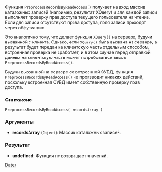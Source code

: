Функция `PreprocessRecordsByReadAccess()` получает на вход массив каталожных записей (например, результат XQuery) и для каждой записи выполняет проверку прав доступа текущего пользователя на чтение. Если для записи отсутствуют права доступа, поля записи проходят через обфускацию.

Это аналогично тому, что делает функция `XQuery()` на сервере, будучи вызванной с клиента. Однако, если `XQuery()` была вызвана на сервере, а результат будет передан на клиентскую часть отдельным способом, встроенная проверка не сработает, и в этом случае перед отправкой данных на клиентскую часть может потребоваться вызов `PreprocessRecordsByReadAccess()`.

Будучи вызванной на сервере со встроенной СУБД, функция `PreprocessRecordsByReadAccess()` не производит никаких действий, поскольку встроенная СУБД имеет собственную проверку прав доступа.

### Синтаксис
`PreprocessRecordsByReadAccess( recordsArray )`

### Аргументы
- **recordsArray** (`Object`): Массив каталожных записей.

### Результат
- **undefined**: Функция не возвращает значений.

[Datex](http://docs.datex.ru/article.htm?id=7172076235998782870)